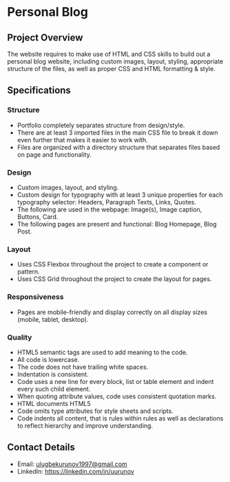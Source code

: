 # Personal Blog

## Project Overview
The website requires to make use of HTML and CSS skills to build out a personal blog website, including custom images, layout, styling, appropriate structure of the files, 
as well as proper CSS and HTML formatting & style.

## Specifications

### Structure
- Portfolio completely separates structure from design/style.
- There are at least 3 imported files in the main CSS file to break it down even further that makes it easier to work with.
- Files are organized with a directory structure that separates files based on page and functionality.

### Design 
- Custom images, layout, and styling.
- Custom design for typography with at least 3 unique properties for each typography selector: Headers, Paragraph Texts, Links, Quotes.
- The following are used in the webpage: Image(s), Image caption, Buttons, Card.
- The following pages are present and functional: Blog Homepage, Blog Post.

### Layout
- Uses CSS Flexbox throughout the project to create a component or pattern.
- Uses CSS Grid throughout the project to create the layout for pages.

### Responsiveness
- Pages are mobile-friendly and display correctly on all display sizes (mobile, tablet, desktop).

### Quality
- HTML5 semantic tags are used to add meaning to the code.
- All code is lowercase.
- The code does not have trailing white spaces.
- Indentation is consistent.
- Code uses a new line for every block, list or table element and indent every such child element.
- When quoting attribute values, code uses consistent quotation marks.
- HTML documents HTML5 <!doctype html>
- Code omits type attributes for style sheets and scripts.
- Code indents all content, that is rules within rules as well as declarations to reflect hierarchy and improve understanding.

## Contact Details
- Email: ulugbekurunov1997@gmail.com
- LinkedIn: https://linkedin.com/in/uurunov
